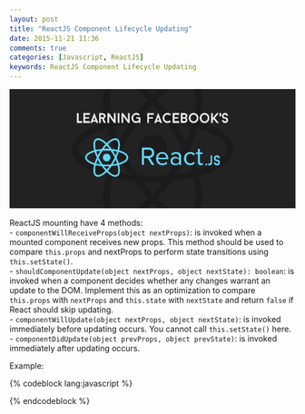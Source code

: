 ```yaml
---
layout: post
title: "ReactJS Component Lifecycle Updating"
date: 2015-11-21 11:36
comments: true
categories: [Javascript, ReactJS]
keywords: ReactJS Component Lifecycle Updating
---
```


<p>
  <img src="/images/reactjs.png" width="600" alt="ReactJS Component Lifecycle Updating" />
</p>

<p>
  ReactJS mounting have 4 methods:<br/>
  - <code>componentWillReceiveProps(object nextProps)</code>: is invoked when a mounted component receives new props. This method should be used to compare <code>this.props</code> and nextProps to perform state transitions using <code>this.setState()</code>.<br/>
  - <code>shouldComponentUpdate(object nextProps, object nextState): boolean</code>: is invoked when a component decides whether any changes warrant an update to the DOM. Implement this as an optimization to compare <code>this.props</code> with <code>nextProps</code> and <code>this.state</code> with <code>nextState</code> and return <code>false</code> if React should skip updating.<br/>
  - <code>componentWillUpdate(object nextProps, object nextState)</code>: is invoked immediately before updating occurs. You cannot call <code>this.setState()</code> here.<br/>
  - <code>componentDidUpdate(object prevProps, object prevState)</code>: is invoked immediately after updating occurs.
</p>

<p>
  Example:
</p>

{% codeblock lang:javascript %}
<!DOCTYPE html>
<html>
<head>
  <meta charset="UTF-8">
  <title></title>
  <script type="text/javascript" src="http://fb.me/react-0.12.2.js"></script>
  <script type="text/javascript" src="http://fb.me/JSXTransformer-0.12.2.js"></script>
</head>
<body>
  <script type="text/jsx">
    var Button = React.createClass({
      getInitialState: function() {
        return {increasing: false}
      },
      handleUpdate: function() {
        this.setProps({val: this.props.val+1});
      },
      componentWillReceiveProps: function(nextProps) {
        this.setState({increasing: nextProps.val > this.props.val});
      },
      shouldComponentUpdate: function(nextProps, nextState) {
        return nextProps.val % 5 === 0;
      },
      render: function() {
        console.log(this.state.increasing);
        return(
          <div>
            <button onClick={this.handleUpdate}>{this.props.val}</button>
          </div>
        );
      },
      componentDidUpdate: function(prevProps, prevState) {
        console.log('prevProps', prevProps);
      }
    });

    ReactDOM.render(<Button val={0} />, document.body);
  </script>
</body>
</html>
{% endcodeblock %}
